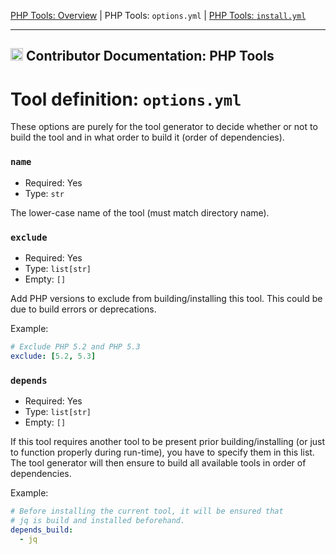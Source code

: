 [PHP Tools: Overview](../../php_tools/README.md) |
PHP Tools: `options.yml` |
[PHP Tools: `install.yml`](../doc/contributor/PHP-TOOL-install.yml.md)

---

<h2><img name="Documentation" title="Documentation" width="20" src="https://github.com/devilbox/artwork/raw/master/submissions_logo/cytopia/01/png/logo_64_trans.png"> Contributor Documentation: PHP Tools</h2>



# Tool definition: `options.yml`

These options are purely for the tool generator to decide whether or not to build the tool and in what order to build it (order of dependencies).


### `name`

* Required: Yes
* Type: `str`

The lower-case name of the tool (must match directory name).


### `exclude`

* Required: Yes
* Type: `list[str]`
* Empty: `[]`

Add PHP versions to exclude from building/installing this tool. This could be due to build errors or deprecations.

Example:
```yaml
# Exclude PHP 5.2 and PHP 5.3
exclude: [5.2, 5.3]
```


### `depends`

* Required: Yes
* Type: `list[str]`
* Empty: `[]`

If this tool requires another tool to be present prior building/installing (or just to function properly during run-time), you have to specify them in this list. The tool generator will then ensure to build all available tools in order of dependencies.

Example:
```yaml
# Before installing the current tool, it will be ensured that
# jq is build and installed beforehand.
depends_build:
  - jq
```
